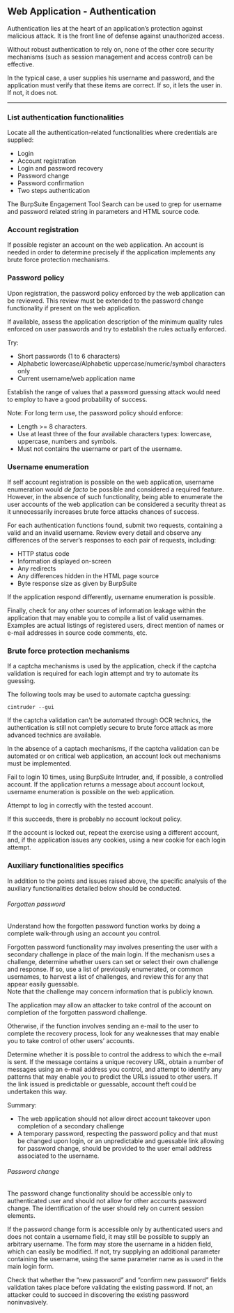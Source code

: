 Web Application - Authentication
--------------------------------------------------------------------------------

Authentication lies at the heart of an application’s protection against
malicious attack. It is the front line of defense against unauthorized access.  

Without robust authentication to rely on, none of the other core security
mechanisms (such as session management and access control) can be effective.

In the typical case, a user supplies his username and password, and the
application must verify that these items are correct. If so, it lets the user
in. If not, it does not.

--------------------------------------------------------------------------------

### List authentication functionalities
Locate all the authentication-related functionalities where credentials are
supplied:
- Login
- Account registration
- Login and password recovery
- Password change
- Password confirmation
- Two steps authentication

The BurpSuite Engagement Tool Search can be used to grep for username and
password related string in parameters and HTML source code.

### Account registration
If possible register an account on the web application. An account is needed in
order to determine precisely if the application implements any brute force
protection mechanisms.

### Password policy
Upon registration, the password policy enforced by the web application can be
reviewed. This review must be extended to the password change functionality if
present on the web application.

If available, assess the application description of the minimum quality rules
enforced on user passwords and try to establish the rules actually enforced.

Try:
- Short passwords (1 to 6 characters)
- Alphabetic lowercase/Alphabetic uppercase/numeric/symbol characters only
- Current username/web application name

Establish the range of values that a password guessing attack would need to
employ to have a good probability of success.  

Note: For long term use, the password policy should enforce:
- Length >= 8 characters.
- Use at least three of the four available characters types: lowercase,
uppercase, numbers and symbols.
- Must not contains the username or part of the username.

### Username enumeration
If self account registration is possible on the web application, username
enumeration would *de facto* be possible and considered a required feature.
However, in the absence of such functionality, being able to enumerate the user
accounts of the web application can be considered a security threat as it
unnecessarily increases brute force attacks chances of success.

For each authentication functions found, submit two requests, containing a
valid and an invalid username.
Review every detail and observe any differences of the server’s responses to
each pair of requests, including:
- HTTP status code
- Information displayed on-screen
- Any redirects
- Any differences hidden in the HTML page source
- Byte response size as given by BurpSuite

If the application respond differently, username enumeration is possible.

Finally, check for any other sources of information leakage within the
application that may enable you to compile a list of valid usernames.
Examples are actual listings of registered users, direct mention of names or
e-mail addresses in source code comments, etc.

### Brute force protection mechanisms
If a captcha mechanisms is used by the application, check if the captcha
validation is required for each login attempt and try to automate its guessing.

The following tools may be used to automate captcha
guessing:
```
cintruder --gui
```

If the captcha validation can't be automated through OCR technics, the
authentication is still not completly secure to brute force attack as more advanced technics are available.

In the absence of a captach mechanisms, if the captcha validation can be
automated or on critical web application, an account lock out mechanisms must
be implemented.

Fail to login 10 times, using BurpSuite Intruder, and, if possible, a
controlled account.
If the application returns a message about account lockout, username
enumeration is possible on the web application.

Attempt to log in correctly with the tested account.

If this succeeds, there is probably no account lockout policy.

If the account is locked out, repeat the exercise using a different account,
and, if the application issues any cookies, using a new cookie for each login
attempt.

### Auxiliary functionalities specifics
In addition to the points and issues raised above, the specific analysis of the
auxiliary functionalities detailed below should be conducted.

###### Forgotten password
Understand how the forgotten password function works by doing a complete
walk-through using an account you control.

Forgotten password functionality may involves presenting the user with a
secondary challenge in place of the main login.
If the mechanism uses a challenge, determine whether users can set or select
their own challenge and response. If so, use a list of previously enumerated,
or common usernames, to harvest a list of challenges, and review this for any
that appear easily guessable.  
Note that the challenge may concern information that is publicly known.

The application may allow an attacker to take control of the account on
completion of the forgotten password challenge.

Otherwise, if the function involves sending an e-mail to the user to complete
the recovery process, look for any weaknesses that may enable you to take
control of other users’ accounts.

Determine whether it is possible to control the address to which the e-mail
is sent. If the message contains a unique recovery URL, obtain a number of messages
using an e-mail address you control, and attempt to identify any patterns that
may enable you to predict the URLs issued to other users. If the link issued is
predictable or guessable, account theft could be undertaken this way.

Summary:
- The web application should not allow direct account takeover upon completion
of a secondary challenge
- A temporary password, respecting the password policy and that must be
changed upon login, or an unpredictable and guessable link allowing for
password change, should be provided to the user email address associated to the
username.   

###### Password change
The password change functionality should be accessible only to authenticated
user and should not allow for other accounts password change. The
identification of the user should rely on current session elements.

If the password change form is accessible only by authenticated users and does
not contain a username field, it may still be possible to supply an arbitrary
username.
The form may store the username in a hidden field, which can easily be modified.
If not, try supplying an additional parameter containing the username, using
the same parameter name as is used in the main login form.   

Check that whether the “new password” and “confirm new password” fields
validation takes place before validating the existing password. If not, an
attacker could to succeed in discovering the existing password noninvasively.
